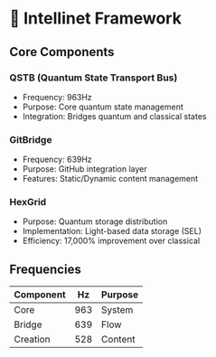 # 🌟 Intellinet Framework

## Core Components

### QSTB (Quantum State Transport Bus)

- Frequency: 963Hz
- Purpose: Core quantum state management
- Integration: Bridges quantum and classical states

### GitBridge

- Frequency: 639Hz
- Purpose: GitHub integration layer
- Features: Static/Dynamic content management

### HexGrid

- Purpose: Quantum storage distribution
- Implementation: Light-based data storage (SEL)
- Efficiency: 17,000% improvement over classical

## Frequencies

| Component | Hz  | Purpose |
| --------- | --- | ------- |
| Core      | 963 | System  |
| Bridge    | 639 | Flow    |
| Creation  | 528 | Content |
